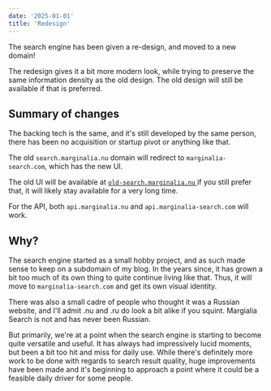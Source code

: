 ```yaml
---
date: '2025-01-01'
title: 'Redesign'
---
```


The search engine has been given a re-design, and moved to a new domain!

The redesign gives it a bit more modern look, while trying to preserve the same information density as the old design.  The old design will still be available if that is preferred.

## Summary of changes

The backing tech is the same, and it's still developed by the same person, there has been no acquisition or startup pivot or anything like that.

The old <span class="dark:text-red-100 text-red-800"> `search.marginalia.nu` </span> domain will redirect to <span class="dark:text-red-100 text-red-800"> `marginalia-search.com`</span>, which has the new UI.

The old UI will be available at <a class="text-liteblue dark:text-blue-200" href="https://old-search.marginalia.nu/">`old-search.marginalia.nu` </a> if you still prefer that, it will likely stay available for a very long time.

For the API, both <span class="dark:text-red-100 text-red-800"> `api.marginalia.nu` </span> and <span class="dark:text-red-100 text-red-800"> `api.marginalia-search.com` </span> will work.

## Why?

The search engine started as a small hobby project, and as such made sense to keep on a subdomain of my blog.  In the years since, it has grown a bit too much of its own thing to quite continue living like that.  Thus, it will move to <span class="dark:text-red-100 text-red-800"> `marginalia-search.com` </span> and get its own visual identity.

There was also a small cadre of people who thought it was a Russian website, and I'll admit .nu and .ru do look a bit alike if you squint.  Margialia Search is not and has never been Russian.

But primarily, we're at a point when the search engine is starting to become quite versatile and useful.  It has always had impressively lucid moments, but been a bit too hit and miss for daily use.  While there's definitely more work to be done with regards to search result quality, huge improvements have been made and it's beginning to approach a point where it could be a feasible daily driver for some people.


